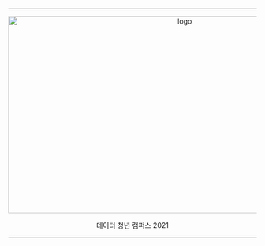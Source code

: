 * * *


<p align="center">
    <img src="https://user-images.githubusercontent.com/80026561/130731646-cc2d02ae-6eb3-4a75-b12e-c3da206b4ef0.png" alt="logo" width="700" height="400">
</p>

<p align="center">
  데이터 청년 캠퍼스 2021 
</p>
   
 
* * *


